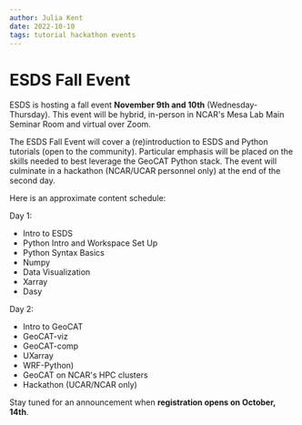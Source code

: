 ```yaml
---
author: Julia Kent
date: 2022-10-10
tags: tutorial hackathon events
---
```


# ESDS Fall Event

ESDS is hosting a fall event **November 9th and 10th** (Wednesday-Thursday). This event will be hybrid, in-person in NCAR's Mesa Lab Main Seminar Room and virtual over Zoom. 

The ESDS Fall Event will cover a (re)introduction to ESDS and Python tutorials (open to the community). Particular emphasis will be placed on the skills needed to best leverage the GeoCAT Python stack. The event will culminate in a hackathon (NCAR/UCAR personnel only) at the end of the second day.

Here is an approximate content schedule:

Day 1:
 - Intro to ESDS
 - Python Intro and Workspace Set Up
 - Python Syntax Basics
 - Numpy
 - Data Visualization
 - Xarray
 - Dasy


Day 2:
 - Intro to GeoCAT
 - GeoCAT-viz
 - GeoCAT-comp
 - UXarray
 - WRF-Python)
 - GeoCAT on NCAR's HPC clusters
 - Hackathon (UCAR/NCAR only)

Stay tuned for an announcement when **registration opens on October, 14th**.